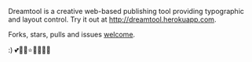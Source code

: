 Dreamtool is a creative web-based publishing tool providing typographic and layout control. Try it out at http://dreamtool.herokuapp.com.

Forks, stars, pulls and issues [welcome](
https://github.com/unicornrainbow/dreamtool/).

:) 💕💜🌟⭐️🐬🦄🌈🌸
